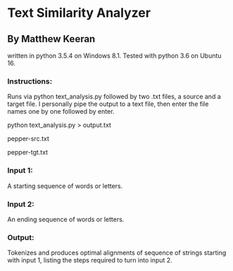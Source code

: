 # Text Similarity Analyzer 
## By Matthew Keeran
written in python 3.5.4 on Windows 8.1. Tested with python 3.6 on Ubuntu 16.
### Instructions:
Runs via python text_analysis.py followed by two .txt files, a source and a target file.
I personally pipe the output to a text file, then enter the file names one by one followed by enter.	

python text_analysis.py > output.txt

pepper-src.txt

pepper-tgt.txt

### Input 1:
A starting sequence of words or letters.
### Input 2:
An ending sequence of words or letters.
### Output:
Tokenizes and produces optimal alignments of sequence of strings starting with input 1, listing the steps required to turn into input 2.
